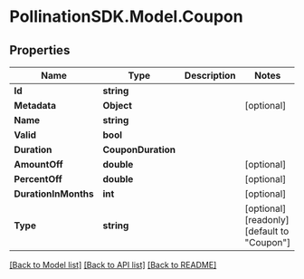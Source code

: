 
# PollinationSDK.Model.Coupon

## Properties

Name | Type | Description | Notes
------------ | ------------- | ------------- | -------------
**Id** | **string** |  | 
**Metadata** | **Object** |  | [optional] 
**Name** | **string** |  | 
**Valid** | **bool** |  | 
**Duration** | **CouponDuration** |  | 
**AmountOff** | **double** |  | [optional] 
**PercentOff** | **double** |  | [optional] 
**DurationInMonths** | **int** |  | [optional] 
**Type** | **string** |  | [optional] [readonly] [default to "Coupon"]

[[Back to Model list]](../README.md#documentation-for-models)
[[Back to API list]](../README.md#documentation-for-api-endpoints)
[[Back to README]](../README.md)

